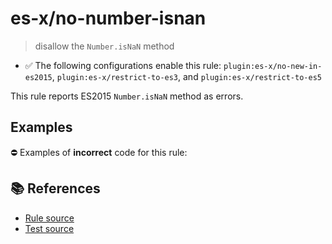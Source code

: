 # es-x/no-number-isnan
> disallow the `Number.isNaN` method

- ✅ The following configurations enable this rule: `plugin:es-x/no-new-in-es2015`, `plugin:es-x/restrict-to-es3`, and `plugin:es-x/restrict-to-es5`

This rule reports ES2015 `Number.isNaN` method as errors.

## Examples

⛔ Examples of **incorrect** code for this rule:

<eslint-playground type="bad" code="/*eslint es-x/no-number-isnan: error */
const b = Number.isNaN(value)
" />

## 📚 References

- [Rule source](https://github.com/ota-meshi/eslint-plugin-es-x/blob/master/lib/rules/no-number-isnan.js)
- [Test source](https://github.com/ota-meshi/eslint-plugin-es-x/blob/master/tests/lib/rules/no-number-isnan.js)
